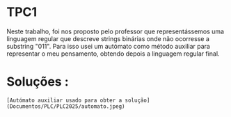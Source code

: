 # TPC1

Neste trabalho, foi nos proposto pelo professor que representássemos uma linguagem regular que descreve strings binárias onde não ocorresse a substring "011".
Para isso usei um autómato como método auxiliar para representar o meu pensamento, obtendo depois a linguagem regular final.

# Soluções :
    [Autómato auxiliar usado para obter a solução](Documentos/PLC/PLC2025/automato.jpeg)
